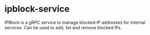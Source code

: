 # ipblock-service

IPBlock is a gRPC service to manage blocked IP addresses for internal services. Can be used to add, list and remove blocked IPs.
